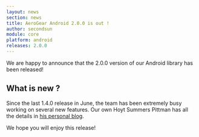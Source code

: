 ```yaml
---
layout: news
section: news
title: AeroGear Android 2.0.0 is out !
author: secondsun
module: core
platform: android
releases: 2.0.0
---
```


We are happy to announce that the 2.0.0 version of our Android library has been released!

## What is new ?

Since the last 1.4.0 release in June, the team has been extremely busy working on several new features. Our own Hoyt Summers Pittman has all the details in [his personal blog](https://blog.sagaoftherealms.net/?p=519).

We hope you will enjoy this release! 
